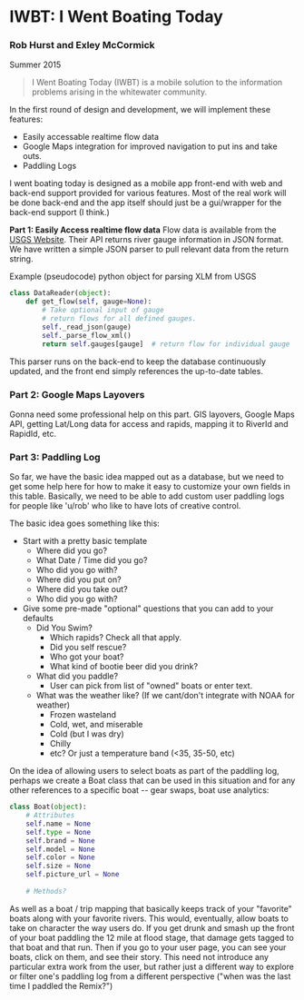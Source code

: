 # IWBT: I Went Boating Today
### Rob Hurst and Exley McCormick
Summer 2015
>I Went Boating Today (IWBT) is a mobile solution to the information problems 
>arising in the whitewater community. 

In the first round of design and development, we will implement these features:
  - Easily accessable realtime flow data
  - Google Maps integration for improved navigation to put ins and take outs.
  - Paddling Logs

I went boating today is designed as a mobile app front-end with web and 
back-end support provided for various features. Most of the real work will be 
done back-end and the app itself should just be a gui/wrapper for the back-end 
support (I think.)  

**Part 1: Easily Access realtime flow data**
Flow data is available from the [USGS Website](http://waterservices.usgs.gov/).
Their API returns river gauge information in JSON format. We have written a 
simple JSON parser to pull relevant data from the return string.

Example (pseudocode) python object for parsing XLM from USGS

```python
class DataReader(object):  
    def get_flow(self, gauge=None):
        # Take optional input of gauge
	    # return flows for all defined gauges.
	    self._read_json(gauge)
        self._parse_flow_xml()
        return self.gauges[gauge]  # return flow for individual gauge
```

This parser runs on the back-end to keep the database continuously updated, 
and the front end simply references the up-to-date tables.  

### Part 2: Google Maps Layovers
Gonna need some professional help on this part. GIS layovers, Google Maps API, 
getting Lat/Long data for access and rapids, mapping it to RiverId and 
RapidId, etc.

### Part 3: Paddling Log
So far, we have the basic idea mapped out as a database, but we need to get 
some help here for how to make it easy to customize your own fields in this 
table. Basically, we need to be able to add custom user paddling logs for 
people like 'u/rob' who like to have lots of creative control.

The basic idea goes something like this:
  - Start with a pretty basic template
    - Where did you go?
    - What Date / Time did you go?
    - Who did you go with?
    - Where did you put on?
    - Where did you take out?
    - Who did you go with?
  - Give some pre-made "optional" questions that you can add to your defaults
    - Did You Swim?
      - Which rapids? Check all that apply.
      - Did you self rescue?
      - Who got your boat?
      - What kind of bootie beer did you drink?
    - What did you paddle?
      - User can pick from list of "owned" boats or enter text.
    - What was the weather like? (If we cant/don't integrate with NOAA for 
    weather)
      - Frozen wasteland
      - Cold, wet, and miserable
      - Cold (but I was dry)
      - Chilly
      - etc? Or just a temperature band (<35, 35-50, etc)

On the idea of allowing users to select boats as part of the paddling log, 
perhaps we create a Boat class that can be used in this situation and for any 
other references to a specific boat -- gear swaps, boat use analytics:

```python
class Boat(object):
	# Attributes
	self.name = None
	self.type = None
	self.brand = None
	self.model = None
	self.color = None
	self.size = None
	self.picture_url = None
	
	# Methods?
```
As well as a boat / trip mapping that basically keeps track of your "favorite" 
boats along with your favorite rivers. This would, eventually, allow boats to 
take on character the way users do. If you get drunk and smash up the front of 
your boat paddling the 12 mile at flood stage, that damage gets tagged to that 
boat and that run. Then if you go to your user page, you can see your boats, 
click on them, and see their story. This need not introduce any particular 
extra work from the user, but rather just a different way to explore or filter 
one's paddling log from a different perspective ("when was the last time 
I paddled the Remix?")
